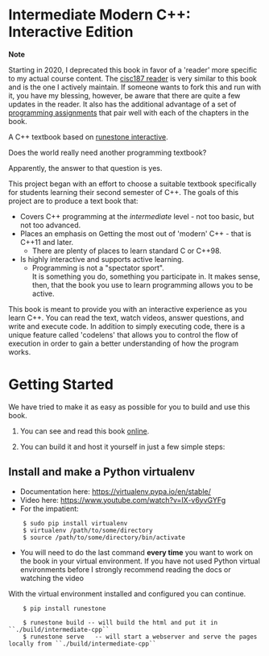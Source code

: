 # Intermediate Modern C++: Interactive Edition

**Note**

Starting in 2020, I deprecated this book in favor of a 'reader' more specific to my 
actual course content.
The [cisc187 reader](https://daveparillo.github.io/cisc187-reader/)
is very similar to this book and is the one I actively maintain.
If someone wants to fork this and run with it, you have my blessing,
however, be aware that there are quite a few updates in the reader.
It also has the additional advantage of a set of 
[programming assignments](https://daveparillo.github.io/cisc187-assignments/)
that pair well with each of the chapters in the book.

A C++ textbook based on [runestone interactive](http://runestoneinteractive.org/build/html/index.html).

Does the world really need another programming textbook?

Apparently, the answer to that question is yes.

This project began with an effort to choose a suitable textbook specifically 
for students learning their second semester of C++.
The goals of this project are to produce a text book that:

* Covers C++ programming at the _intermediate_ level - not too basic, but not too advanced.
* Places an emphasis on Getting the most out of 'modern' C++ - that is C++11 and later.
  * There are plenty of places to learn standard C or C++98.
* Is highly interactive and supports active learning.
  * Programming is not a "spectator sport".  
    It is something you do, something you participate in. 
    It makes sense, then, that the book you use to learn programming allows you to be active.

This book is meant to provide you with an interactive experience as you learn C++.
You can read the text, watch videos, answer questions, and write and execute code.
In addition to simply executing code,
there is a unique feature called 'codelens' that allows you to control the
flow of execution in order to gain a better understanding of how the program
works.


# Getting Started

We have tried to make it as easy as possible for you to build and use this book.  

1. You can see and read this book [online](https://daveparillo.github.io/intermediate-cpp).

2.  You can build it and host it yourself in just a few simple steps:

## Install and make a Python virtualenv
 
* Documentation here:  https://virtualenv.pypa.io/en/stable/
* Video here:  https://www.youtube.com/watch?v=IX-v6yvGYFg
* For the impatient:

```
    $ sudo pip install virtualenv
    $ virtualenv /path/to/some/directory
    $ source /path/to/some/directory/bin/activate
```
     
* You will need to do the last command **every time** you want to work on the book in your virtual environment.
If you have not used Python virtual environments before I strongly recommend reading the docs or watching the video
 
With the virtual environment installed and configured you can continue.

```
    $ pip install runestone

    $ runestone build -- will build the html and put it in ``./build/intermediate-cpp``
    $ runestone serve   -- will start a webserver and serve the pages locally from ``./build/intermediate-cpp``

```

